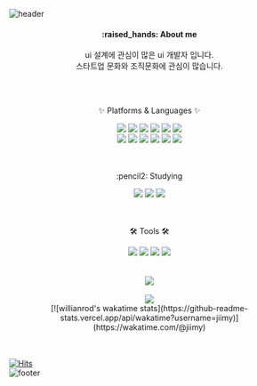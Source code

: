![header](https://capsule-render.vercel.app/api?type=waving&color=auto&height=200&section=header&text=Welcome%20to%20my%20Github&fontSize=50&animation=twinkling&text-color=black)

<h4 align="center"><b>:raised_hands: About me</b></h3>

<p align="center" font-size="14px">
	ui 설계에 관심이 많은 ui 개발자 입니다. <br> 
        스타트업 문화와 조직문화에 관심이 많습니다.
</p>
<br/><br/>
<div align=center>
	<p>✨ Platforms & Languages ✨</p>
</div>
<div align="center">
	<img src="https://img.shields.io/badge/HTML5-E34F26?style=flat&logo=HTML5&logoColor=white" />
	<img src="https://img.shields.io/badge/CSS3-1572B6?style=flat&logo=CSS3&logoColor=white" />
	<img src="https://img.shields.io/badge/gulp-CF4647?style=flat&logo=gulp&logoColor=white" />
	<img src="https://img.shields.io/badge/JavaScript-F7DF1E?style=flat&logo=JavaScript&logoColor=white" />
	<img src="https://img.shields.io/badge/jQuery-0769AD?style=flat&logo=jQuery&logoColor=white" />
	<img src="https://img.shields.io/badge/Sass-CC6699?style=flat&logo=Sass&logoColor=white"/>
	<br>
	<img src="https://img.shields.io/badge/react-61DAFB?style=flat&logo=react&logoColor=white" />
	<img src="https://img.shields.io/badge/redux-764ABC?style=flat&logo=redux&logoColor=white" />
	<img src="https://img.shields.io/badge/recoil-3578E5?style=flat&logo=recoil&logoColor=white" />	
	<img src="https://img.shields.io/badge/reactquery-FF4154?style=flat&logo=reactquery&logoColor=white" />
	<img src="https://img.shields.io/badge/styledcomponents-DB7093?style=flat&logo=styledcomponents&logoColor=white" />
  	<img src="https://img.shields.io/badge/tailwindcss-06B6D4?style=flat&logo=tailwindcss&logoColor=white"/>
</div>
<br/><br/>

<div align="center">
  <p>:pencil2: Studying</p>
	<img src="https://img.shields.io/badge/nextdotjs-000000?style=flat&logo=nextdotjs&logoColor=white" />
<img src="https://img.shields.io/badge/typescript-3178C6?style=flat&logo=typescript&logoColor=white" />
<img src="https://img.shields.io/badge/storybook-FF4785?style=flat&logo=storybook&logoColor=white" />
</div>
<br/><br/>



<div align=center>
	<p>🛠 Tools 🛠</p>
</div>
<div align=center>
	<img src="https://img.shields.io/badge/Visual%20Studio%20Code-007ACC?style=flat&logo=VisualStudioCode&logoColor=white" />
        <img src="https://img.shields.io/badge/GitHub-181717?style=flat&logo=GitHub&logoColor=white" />
	<img src="https://img.shields.io/badge/figma-F24E1E?style=flat&logo=figma&logoColor=white" />
        <img src="https://img.shields.io/badge/notion-000000?style=flat&logo=notion&logoColor=white" />
</div>
<br/><br/>

<div align="center">
  <img src="https://github-readme-stats.vercel.app/api/top-langs/?username=jiimy&layout=compact"><br><br>
  <img src="https://github-readme-stats.vercel.app/api?username=jiimy&show_icons=true">
</div>
<div align="center">
[![willianrod's wakatime stats](https://github-readme-stats.vercel.app/api/wakatime?username=jiimy)](https://wakatime.com/@jiimy)
</div>

<br/><br/>
[![Hits](https://hits.seeyoufarm.com/api/count/incr/badge.svg?url=https%3A%2F%2Fgithub.com%2Fjiimy%2Fhit-counter&count_bg=%2379C83D&title_bg=%23555555&icon=&icon_color=%23E7E7E7&title=hits&edge_flat=false)](https://hits.seeyoufarm.com)
<br/>
![footer](https://capsule-render.vercel.app/api?type=waving&color=auto&height=100&section=footer)
